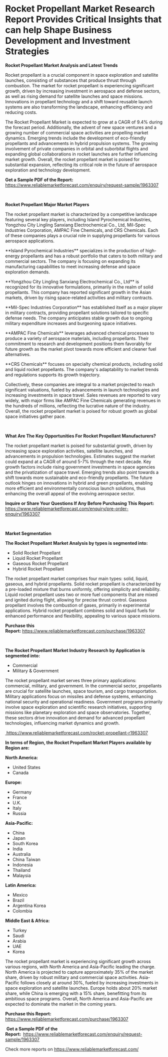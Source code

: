 <p><h1>Rocket Propellant Market Research Report Provides Critical Insights that can help Shape Business Development and Investment Strategies</h1></p><p><strong>Rocket Propellant Market Analysis and Latest Trends</strong></p>
<p><p>Rocket propellant is a crucial component in space exploration and satellite launches, consisting of substances that produce thrust through combustion. The market for rocket propellant is experiencing significant growth, driven by increasing investment in aerospace and defense sectors, as well as rising demand for satellite launches and space missions. Innovations in propellant technology and a shift toward reusable launch systems are also transforming the landscape, enhancing efficiency and reducing costs.</p><p>The Rocket Propellant Market is expected to grow at a CAGR of 9.4% during the forecast period. Additionally, the advent of new space ventures and a growing number of commercial space activities are propelling market dynamics. Emerging trends include the development of eco-friendly propellants and advancements in hybrid propulsion systems. The growing involvement of private companies in orbital and suborbital flights and expanding global collaborations in rocket launches are further influencing market growth. Overall, the rocket propellant market is poised for substantial expansion, reflecting its critical role in the future of aerospace exploration and technology development.</p></p>
<p><strong>Get a Sample PDF of the Report:&nbsp;</strong> <a href="https://www.reliablemarketforecast.com/enquiry/request-sample/1963307?utm_campaign=3538&utm_medium=2&utm_source=Github&utm_content=ia&utm_term=01042025&utm_id=rocket-propellant">https://www.reliablemarketforecast.com/enquiry/request-sample/1963307</a></p>
<p>&nbsp;</p>
<p><strong>Rocket Propellant Major Market Players</strong></p>
<p><p>The rocket propellant market is characterized by a competitive landscape featuring several key players, including Island Pyrochemical Industries, Yongzhou City Lingling Sanxiang Electrochemical Co., Ltd, Mil-Spec Industries Corporation, AMPAC Fine Chemicals, and CRS Chemicals. Each of these companies plays a crucial role in supplying propellants for various aerospace applications.</p><p>**Island Pyrochemical Industries** specializes in the production of high-energy propellants and has a robust portfolio that caters to both military and commercial sectors. The company is focusing on expanding its manufacturing capabilities to meet increasing defense and space exploration demands. </p><p>**Yongzhou City Lingling Sanxiang Electrochemical Co., Ltd** is recognized for its innovative formulations, primarily in the realm of solid propellants. This company has reported significant growth in the Asian markets, driven by rising space-related activities and military contracts.</p><p>**Mil-Spec Industries Corporation** has established itself as a major player in military contracts, providing propellant solutions tailored to specific defense needs. The company anticipates stable growth due to ongoing military expenditure increases and burgeoning space initiatives.</p><p>**AMPAC Fine Chemicals** leverages advanced chemical processes to produce a variety of aerospace materials, including propellants. Their commitment to research and development positions them favorably for future growth as the market pivot towards more efficient and cleaner fuel alternatives.</p><p>**CRS Chemicals** focuses on specialty chemical products, including solid and liquid rocket propellants. The company's adaptability to market trends and regulations supports its growth trajectory. </p><p>Collectively, these companies are integral to a market projected to reach significant valuations, fueled by advancements in launch technologies and increasing investments in space travel. Sales revenues are reported to vary widely, with major firms like AMPAC Fine Chemicals generating revenues in the hundreds of millions, reflecting the lucrative nature of the industry. Overall, the rocket propellant market is poised for robust growth as global space initiatives gather pace.</p></p>
<p>&nbsp;</p>
<p><strong>What Are The Key Opportunities For Rocket Propellant Manufacturers?</strong></p>
<p><p>The rocket propellant market is poised for substantial growth, driven by increasing space exploration activities, satellite launches, and advancements in propulsion technologies. Estimates suggest the market could expand at a CAGR of around 5-7% through the next decade. Key growth factors include rising government investments in space agencies and the privatization of space travel. Emerging trends also point towards a shift towards more sustainable and eco-friendly propellants. The future outlook hinges on innovations in hybrid and green propellants, enabling more efficient and environmentally conscious launch solutions, thus enhancing the overall appeal of the evolving aerospace sector.</p></p>
<p><strong>Inquire or Share Your Questions If Any Before Purchasing This Report:</strong> <a href="https://www.reliablemarketforecast.com/enquiry/pre-order-enquiry/1963307?utm_campaign=3538&utm_medium=2&utm_source=Github&utm_content=ia&utm_term=01042025&utm_id=rocket-propellant">https://www.reliablemarketforecast.com/enquiry/pre-order-enquiry/1963307</a></p>
<p>&nbsp;</p>
<p><strong>Market Segmentation</strong></p>
<p><strong>The Rocket Propellant Market Analysis by types is segmented into:</strong></p>
<p><ul><li>Solid Rocket Propellant</li><li>Liquid Rocket Propellant</li><li>Gaseous Rocket Propellant</li><li>Hybrid Rocket Propellant</li></ul></p>
<p><p>The rocket propellant market comprises four main types: solid, liquid, gaseous, and hybrid propellants. Solid rocket propellant is characterized by a pre-loaded mixture that burns uniformly, offering simplicity and reliability. Liquid rocket propellant uses two or more fuel components that are mixed and ignited during flight, allowing for precise thrust control. Gaseous propellant involves the combustion of gases, primarily in experimental applications. Hybrid rocket propellant combines solid and liquid fuels for enhanced performance and flexibility, appealing to various space missions.</p></p>
<p><strong>Purchase this Report:&nbsp;</strong><a href="https://www.reliablemarketforecast.com/purchase/1963307?utm_campaign=3538&utm_medium=2&utm_source=Github&utm_content=ia&utm_term=01042025&utm_id=rocket-propellant">https://www.reliablemarketforecast.com/purchase/1963307</a></p>
<p>&nbsp;</p>
<p><strong>The Rocket Propellant Market Industry Research by Application is segmented into:</strong></p>
<p><ul><li>Commercial</li><li>Military & Government</li></ul></p>
<p><p>The rocket propellant market serves three primary applications: commercial, military, and government. In the commercial sector, propellants are crucial for satellite launches, space tourism, and cargo transportation. Military applications focus on missiles and defense systems, enhancing national security and operational readiness. Government programs primarily involve space exploration and scientific research initiatives, supporting missions like planetary exploration and space observatories. Together, these sectors drive innovation and demand for advanced propellant technologies, influencing market dynamics and growth.</p></p>
<p><a href="https://www.reliablemarketforecast.com/rocket-propellant-r1963307?utm_campaign=3538&utm_medium=2&utm_source=Github&utm_content=ia&utm_term=01042025&utm_id=rocket-propellant">&nbsp;https://www.reliablemarketforecast.com/rocket-propellant-r1963307</a></p>
<p><strong>In terms of Region, the Rocket Propellant Market Players available by Region are:</strong></p>
<p>
    <p> <strong> North America: </strong>
        <ul>
            <li>United States</li>
            <li>Canada</li>
        </ul>
        </p> 
    <p> <strong> Europe: </strong>
        <ul>
            <li>Germany</li>
            <li>France</li>
            <li>U.K.</li>
            <li>Italy</li>
            <li>Russia</li>
        </ul>
        </p> 
    <p> <strong> Asia-Pacific: </strong>
        <ul>
            <li>China</li>
            <li>Japan</li>
            <li>South Korea</li>
            <li>India</li>
            <li>Australia</li>
            <li>China Taiwan</li>
            <li>Indonesia</li>
            <li>Thailand</li>
            <li>Malaysia</li>
        </ul>
        </p> 
    <p> <strong> Latin America: </strong>
        <ul>
            <li>Mexico</li>
            <li>Brazil</li>
            <li>Argentina Korea</li>
            <li>Colombia</li>
        </ul>
        </p> 
    <p> <strong> Middle East & Africa: </strong>
        <ul>
            <li>Turkey</li>
            <li>Saudi</li>
            <li>Arabia</li>
            <li>UAE</li>
            <li>Korea</li>
        </ul>
    </p>
    </p>
<p><p>The rocket propellant market is experiencing significant growth across various regions, with North America and Asia-Pacific leading the charge. North America is projected to capture approximately 35% of the market share, driven by robust military and commercial space activities. Asia-Pacific follows closely at around 30%, fueled by increasing investments in space exploration and satellite launches. Europe holds about 20% market share, while China is emerging with a 15% share, benefitting from its ambitious space programs. Overall, North America and Asia-Pacific are expected to dominate the market in the coming years.</p></p>
<p><strong>Purchase this Report: </strong><a href="https://www.reliablemarketforecast.com/purchase/1963307?utm_campaign=3538&utm_medium=2&utm_source=Github&utm_content=ia&utm_term=01042025&utm_id=rocket-propellant">https://www.reliablemarketforecast.com/purchase/1963307</a></p>
<p>&nbsp;<strong>Get a Sample PDF of the Report:&nbsp;&nbsp;</strong><a href="https://www.reliablemarketforecast.com/enquiry/request-sample/1963307?utm_campaign=3538&utm_medium=2&utm_source=Github&utm_content=ia&utm_term=01042025&utm_id=rocket-propellant">https://www.reliablemarketforecast.com/enquiry/request-sample/1963307</a></p>
<p><strong></strong></p>
<p>Check more reports on <a href="https://www.reliablemarketforecast.com/?utm_campaign=3538&utm_medium=2&utm_source=Github&utm_content=ia&utm_term=01042025&utm_id=rocket-propellant">https://www.reliablemarketforecast.com/</a></p>